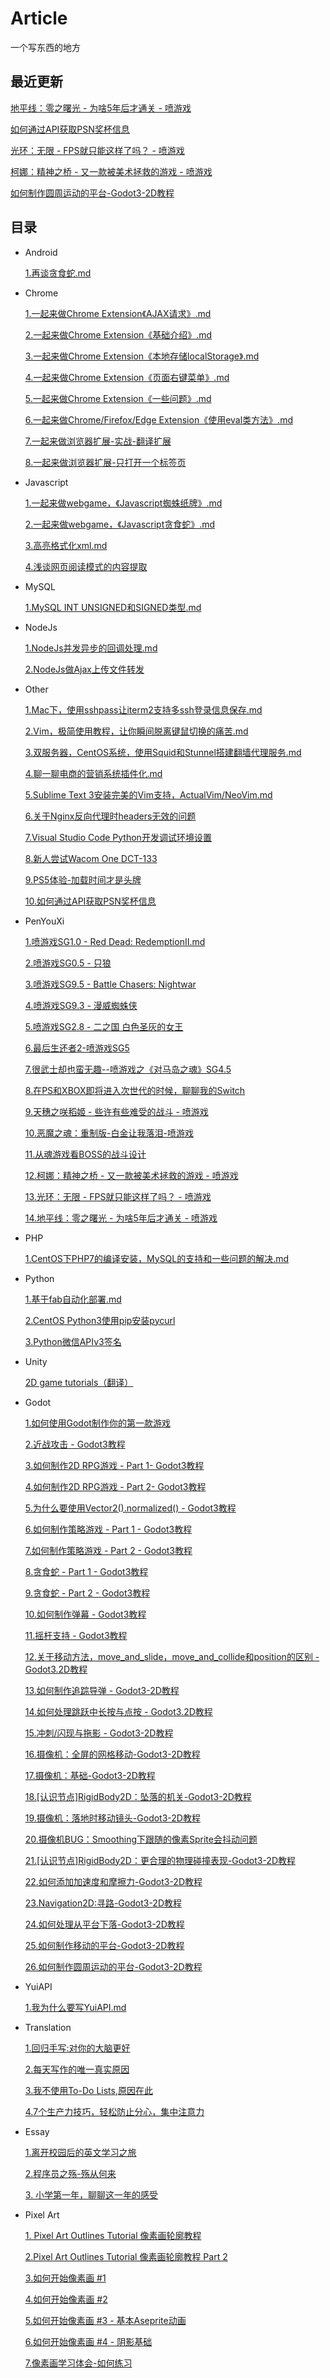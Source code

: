 # Article
一个写东西的地方

## 最近更新

[地平线：零之曙光 - 为啥5年后才通关 - 喷游戏](https://github.com/yuiitsu/Article/blob/master/penyouxi/20220118.%E5%9C%B0%E5%B9%B3%E7%BA%BF%EF%BC%9A%E9%9B%B6%E4%B9%8B%E6%9B%99%E5%85%89%20-%20%E4%B8%BA%E5%95%A55%E5%B9%B4%E5%90%8E%E6%89%8D%E9%80%9A%E5%85%B3%20-%20%E5%96%B7%E6%B8%B8%E6%88%8F.md)

[如何通过API获取PSN奖杯信息](https://github.com/yuiitsu/Article/blob/master/Other/2022011101.%E5%A6%82%E4%BD%95%E9%80%9A%E8%BF%87API%E8%8E%B7%E5%8F%96PSN%E5%A5%96%E6%9D%AF%E4%BF%A1%E6%81%AF.md)

[光环：无限 - FPS就只能这样了吗？ - 喷游戏](https://github.com/yuiitsu/Article/blob/master/penyouxi/2021121701.%E5%85%89%E7%8E%AF%EF%BC%9A%E6%97%A0%E9%99%90%20-%20FPS%E5%B0%B1%E5%8F%AA%E8%83%BD%E8%BF%99%E6%A0%B7%E4%BA%86%E5%90%97%EF%BC%9F%20-%20%E5%96%B7%E6%B8%B8%E6%88%8F.md)

[柯娜：精神之桥 - 又一款被美术拯救的游戏 - 喷游戏](https://github.com/yuiitsu/Article/blob/master/penyouxi/2021101601.%E6%9F%AF%E5%A8%9C%EF%BC%9A%E7%B2%BE%E7%A5%9E%E4%B9%8B%E6%A1%A5%20-%20%E5%8F%88%E4%B8%80%E6%AC%BE%E8%A2%AB%E7%BE%8E%E6%9C%AF%E6%8B%AF%E6%95%91%E7%9A%84%E6%B8%B8%E6%88%8F%20-%20%E5%96%B7%E6%B8%B8%E6%88%8F.md)

[如何制作圆周运动的平台-Godot3-2D教程](https://github.com/yuiitsu/Article/blob/master/Godot/2021090201.%E5%A6%82%E4%BD%95%E5%88%B6%E4%BD%9C%E5%9C%86%E5%91%A8%E8%BF%90%E5%8A%A8%E7%9A%84%E5%B9%B3%E5%8F%B0-Godot3-2D%E6%95%99%E7%A8%8B.md)

## 目录

* Android

    [1.再谈贪食蛇.md](https://github.com/yuiitsu/Blog/blob/master/Android/%E5%86%8D%E8%B0%88%E8%B4%AA%E9%A3%9F%E8%9B%87.md)

* Chrome

    [1.一起来做Chrome Extension《AJAX请求》.md](https://github.com/yuiitsu/Article/blob/master/Chrome/02.%E4%B8%80%E8%B5%B7%E6%9D%A5%E5%81%9Achrome%20Extension%E3%80%8AAJAX%E8%AF%B7%E6%B1%82%E3%80%8B.md)

    [2.一起来做Chrome Extension《基础介绍》.md](https://github.com/yuiitsu/Article/blob/master/Chrome/01.%E4%B8%80%E8%B5%B7%E6%9D%A5%E5%81%9Achrome%20Extension%E3%80%8A%E5%9F%BA%E7%A1%80%E4%BB%8B%E7%BB%8D%E3%80%8B.md)

    [3.一起来做Chrome Extension《本地存储localStorage》.md](https://github.com/yuiitsu/Article/blob/master/Chrome/03.%E4%B8%80%E8%B5%B7%E6%9D%A5%E5%81%9Achrome%20Extension%E3%80%8A%E6%9C%AC%E5%9C%B0%E5%AD%98%E5%82%A8localStorage%E3%80%8B.md)

    [4.一起来做Chrome Extension《页面右键菜单》.md](https://github.com/yuiitsu/Article/blob/master/Chrome/04.%E4%B8%80%E8%B5%B7%E6%9D%A5%E5%81%9Achrome%20Extension%E3%80%8A%E9%A1%B5%E9%9D%A2%E5%8F%B3%E9%94%AE%E8%8F%9C%E5%8D%95%E3%80%8B.md)

    [5.一起来做Chrome Extension《一些问题》.md](https://github.com/yuiitsu/Article/blob/master/Chrome/06.%E4%B8%80%E8%B5%B7%E6%9D%A5%E5%81%9Achrome%20Extension%E3%80%8A%E4%B8%80%E4%BA%9B%E9%97%AE%E9%A2%98%E3%80%8B.md)

    [6.一起来做Chrome/Firefox/Edge Extension《使用eval类方法》.md](https://github.com/yuiitsu/Article/blob/master/Chrome/08.%E4%B8%80%E8%B5%B7%E6%9D%A5%E5%81%9AChrome-Firefox-Extension%E3%80%8A%E4%BD%BF%E7%94%A8eval%E7%B1%BB%E6%96%B9%E6%B3%95%E3%80%8B.md)

    [7.一起来做浏览器扩展-实战-翻译扩展](https://github.com/yuiitsu/Article/blob/master/Chrome/09.一起来做浏览器扩展-实战-翻译扩展.md)

    [8.一起来做浏览器扩展-只打开一个标签页](https://github.com/yuiitsu/Article/blob/master/Chrome/10.%E4%B8%80%E8%B5%B7%E6%9D%A5%E5%81%9A%E6%B5%8F%E8%A7%88%E5%99%A8%E6%89%A9%E5%B1%95-%E5%8F%AA%E6%89%93%E5%BC%80%E4%B8%80%E4%B8%AA%E6%A0%87%E7%AD%BE%E9%A1%B5.md)

* Javascript

    [1.一起来做webgame，《Javascript蜘蛛纸牌》.md](https://github.com/yuiitsu/Blog/blob/master/Javascript/%E4%B8%80%E8%B5%B7%E6%9D%A5%E5%81%9Awebgame%EF%BC%8C%E3%80%8AJavascript%E8%9C%98%E8%9B%9B%E7%BA%B8%E7%89%8C%E3%80%8B.md)

    [2.一起来做webgame，《Javascript贪食蛇》.md](https://github.com/yuiitsu/Blog/blob/master/Javascript/%E4%B8%80%E8%B5%B7%E6%9D%A5%E5%81%9Awebgame%EF%BC%8C%E3%80%8AJavascript%E8%B4%AA%E9%A3%9F%E8%9B%87%E3%80%8B.md)

    [3.高亮格式化xml.md](https://github.com/yuiitsu/Article/blob/master/Javascript/%E9%AB%98%E4%BA%AE%E6%A0%BC%E5%BC%8F%E5%8C%96xml.md)

    [4.浅谈网页阅读模式的内容提取](https://github.com/yuiitsu/Article/blob/master/Javascript/2019031901.浅谈网页阅读模式的内容提取.md)

* MySQL

    [1.MySQL INT UNSIGNED和SIGNED类型.md](https://github.com/yuiitsu/Article/blob/master/MySQL/MySQL%20INT%20UNSIGNED%E5%92%8CSIGNED%E7%B1%BB%E5%9E%8B.md)

* NodeJs

    [1.NodeJs并发异步的回调处理.md](https://github.com/yuiitsu/Blog/blob/master/NodeJs/NodeJs%E5%B9%B6%E5%8F%91%E5%BC%82%E6%AD%A5%E7%9A%84%E5%9B%9E%E8%B0%83%E5%A4%84%E7%90%86.md)

    [2.NodeJs做Ajax上传文件转发](https://github.com/yuiitsu/Article/blob/master/NodeJs/NodeJs做Ajax上传文件转发.md)

* Other

    [1.Mac下，使用sshpass让iterm2支持多ssh登录信息保存.md](https://github.com/yuiitsu/Blog/blob/master/Other/Mac%E4%B8%8B%EF%BC%8C%E4%BD%BF%E7%94%A8sshpass%E8%AE%A9iterm2%E6%94%AF%E6%8C%81%E5%A4%9Assh%E7%99%BB%E5%BD%95%E4%BF%A1%E6%81%AF%E4%BF%9D%E5%AD%98.md)

    [2.Vim，极简使用教程，让你瞬间脱离键鼠切换的痛苦.md](https://github.com/yuiitsu/Blog/blob/master/Other/Vim%EF%BC%8C%E6%9E%81%E7%AE%80%E4%BD%BF%E7%94%A8%E6%95%99%E7%A8%8B%EF%BC%8C%E8%AE%A9%E4%BD%A0%E7%9E%AC%E9%97%B4%E8%84%B1%E7%A6%BB%E9%94%AE%E9%BC%A0%E5%88%87%E6%8D%A2%E7%9A%84%E7%97%9B%E8%8B%A6.md)

    [3.双服务器，CentOS系统，使用Squid和Stunnel搭建翻墙代理服务.md](https://github.com/yuiitsu/Blog/blob/master/Other/%E5%8F%8C%E6%9C%8D%E5%8A%A1%E5%99%A8%EF%BC%8CCentOS%E7%B3%BB%E7%BB%9F%EF%BC%8C%E4%BD%BF%E7%94%A8Squid%E5%92%8CStunnel%E6%90%AD%E5%BB%BA%E7%BF%BB%E5%A2%99%E4%BB%A3%E7%90%86%E6%9C%8D%E5%8A%A1.md)

    [4.聊一聊电商的营销系统插件化.md](https://github.com/yuiitsu/Blog/blob/master/Other/%E8%81%8A%E4%B8%80%E8%81%8A%E7%94%B5%E5%95%86%E7%9A%84%E8%90%A5%E9%94%80%E7%B3%BB%E7%BB%9F%E6%8F%92%E4%BB%B6%E5%8C%96.md)

    [5.Sublime Text 3安装完美的Vim支持，ActualVim/NeoVim.md](https://github.com/yuiitsu/Article/blob/master/Other/SublimeText3%E5%AE%89%E8%A3%85%E5%AE%8C%E7%BE%8E%E7%9A%84Vim%E6%94%AF%E6%8C%81ActualVim%2CNeoVim.md)

    [6.关于Nginx反向代理时headers无效的问题](https://github.com/yuiitsu/Article/blob/master/Other/关于Nginx反向代理时headers无效的问题.md)

    [7.Visual Studio Code Python开发调试环境设置](https://github.com/yuiitsu/Article/blob/master/Other/2020021701.Visual-Studio-Code-Python%E5%BC%80%E5%8F%91%E8%B0%83%E8%AF%95%E7%8E%AF%E5%A2%83%E8%AE%BE%E7%BD%AE.md)

    [8.新人尝试Wacom One DCT-133](https://github.com/yuiitsu/Article/blob/master/Other/2020112402.%E6%96%B0%E4%BA%BA%E5%B0%9D%E8%AF%95WacomOneDCT-133.md)

    [9.PS5体验-加载时间才是头牌](https://github.com/yuiitsu/Article/blob/master/Other/2021012001.PS5%E4%BD%93%E9%AA%8C-%E5%8A%A0%E8%BD%BD%E6%97%B6%E9%97%B4%E6%89%8D%E6%98%AF%E5%A4%B4%E7%89%8C.md)

    [10.如何通过API获取PSN奖杯信息](https://github.com/yuiitsu/Article/blob/master/Other/2022011101.%E5%A6%82%E4%BD%95%E9%80%9A%E8%BF%87API%E8%8E%B7%E5%8F%96PSN%E5%A5%96%E6%9D%AF%E4%BF%A1%E6%81%AF.md)

* PenYouXi

    [1.喷游戏SG1.0 - Red Dead: RedemptionⅡ.md](https://github.com/yuiitsu/Article/blob/master/penyouxi/%E5%96%B7%E6%B8%B8%E6%88%8F%E4%B9%8BRed%20Dead-Redemption%20II.md)

    [2.喷游戏SG0.5 - 只狼](https://github.com/yuiitsu/Article/blob/master/penyouxi/%E5%96%B7%E6%B8%B8%E6%88%8F%E4%B9%8B%E5%8F%AA%E7%8B%BC.md)

    [3.喷游戏SG9.5 - Battle Chasers: Nightwar](https://github.com/yuiitsu/Article/blob/master/penyouxi/%E5%96%B7%E6%B8%B8%E6%88%8F%E4%B9%8BBattle%20Chasers:%20Nightwar.md)

    [4.喷游戏SG9.3 - 漫威蜘蛛侠](https://github.com/yuiitsu/Article/blob/master/penyouxi/喷游戏SG9.3_漫威蜘蛛侠.md)

    [5.喷游戏SG2.8 - 二之国 白色圣灰的女王](https://github.com/yuiitsu/Article/blob/master/penyouxi/%E5%96%B7%E6%B8%B8%E6%88%8FSG2.8_%E4%BA%8C%E4%B9%8B%E5%9B%BD_%E7%99%BD%E8%89%B2%E5%9C%A3%E7%81%B0%E7%9A%84%E5%A5%B3%E7%8E%8B.md)

    [6.最后生还者2-喷游戏SG5](https://github.com/yuiitsu/Article/blob/master/penyouxi/最后生还者2-喷游戏SG5.md)

    [7.很武士却也蛮无趣--喷游戏之《对马岛之魂》SG4.5](https://github.com/yuiitsu/Article/blob/master/penyouxi/很武士却也蛮无趣--喷游戏之《对马岛之魂》SG4.5.md)

    [8.在PS和XBOX即将进入次世代的时候，聊聊我的Switch](https://github.com/yuiitsu/Article/blob/master/penyouxi/%E5%9C%A8PS%E5%92%8CXBOX%E5%8D%B3%E5%B0%86%E8%BF%9B%E5%85%A5%E6%AC%A1%E4%B8%96%E4%BB%A3%E7%9A%84%E6%97%B6%E5%80%99%EF%BC%8C%E8%81%8A%E8%81%8A%E6%88%91%E7%9A%84Switch.md)

    [9.天穗之咲稻姬 - 些许有些难受的战斗 - 喷游戏](https://github.com/yuiitsu/Article/blob/master/penyouxi/%E5%A4%A9%E7%A9%97%E4%B9%8B%E5%92%B2%E7%A8%BB%E5%A7%AC_%E4%BA%9B%E8%AE%B8%E6%9C%89%E4%BA%9B%E9%9A%BE%E5%8F%97%E7%9A%84%E6%88%98%E6%96%97_%E5%96%B7%E6%B8%B8%E6%88%8F.md)
    
    [10.恶魔之魂：重制版-白金让我落泪-喷游戏](https://github.com/yuiitsu/Article/blob/master/penyouxi/2021012701.%E6%81%B6%E9%AD%94%E4%B9%8B%E9%AD%82%EF%BC%9A%E9%87%8D%E5%88%B6%E7%89%88-%E7%99%BD%E9%87%91%E8%AE%A9%E6%88%91%E8%90%BD%E6%B3%AA-%E5%96%B7%E6%B8%B8%E6%88%8F.md)

    [11.从魂游戏看BOSS的战斗设计](https://github.com/yuiitsu/Article/blob/master/penyouxi/2021020401.%E4%BB%8E%E9%AD%82%E6%B8%B8%E6%88%8F%E7%9C%8BBOSS%E7%9A%84%E6%88%98%E6%96%97%E8%AE%BE%E8%AE%A1.md)

    [12.柯娜：精神之桥 - 又一款被美术拯救的游戏 - 喷游戏](https://github.com/yuiitsu/Article/blob/master/penyouxi/2021101601.%E6%9F%AF%E5%A8%9C%EF%BC%9A%E7%B2%BE%E7%A5%9E%E4%B9%8B%E6%A1%A5%20-%20%E5%8F%88%E4%B8%80%E6%AC%BE%E8%A2%AB%E7%BE%8E%E6%9C%AF%E6%8B%AF%E6%95%91%E7%9A%84%E6%B8%B8%E6%88%8F%20-%20%E5%96%B7%E6%B8%B8%E6%88%8F.md)

    [13.光环：无限 - FPS就只能这样了吗？ - 喷游戏](https://github.com/yuiitsu/Article/blob/master/penyouxi/2021121701.%E5%85%89%E7%8E%AF%EF%BC%9A%E6%97%A0%E9%99%90%20-%20FPS%E5%B0%B1%E5%8F%AA%E8%83%BD%E8%BF%99%E6%A0%B7%E4%BA%86%E5%90%97%EF%BC%9F%20-%20%E5%96%B7%E6%B8%B8%E6%88%8F.md)

    [14.地平线：零之曙光 - 为啥5年后才通关 - 喷游戏](https://github.com/yuiitsu/Article/blob/master/penyouxi/20220118.%E5%9C%B0%E5%B9%B3%E7%BA%BF%EF%BC%9A%E9%9B%B6%E4%B9%8B%E6%9B%99%E5%85%89%20-%20%E4%B8%BA%E5%95%A55%E5%B9%B4%E5%90%8E%E6%89%8D%E9%80%9A%E5%85%B3%20-%20%E5%96%B7%E6%B8%B8%E6%88%8F.md)

* PHP

    [1.CentOS下PHP7的编译安装，MySQL的支持和一些问题的解决.md](https://github.com/yuiitsu/Blog/blob/master/Php/CentOS%E4%B8%8BPHP7%E7%9A%84%E7%BC%96%E8%AF%91%E5%AE%89%E8%A3%85%EF%BC%8CMySQL%E7%9A%84%E6%94%AF%E6%8C%81%E5%92%8C%E4%B8%80%E4%BA%9B%E9%97%AE%E9%A2%98%E7%9A%84%E8%A7%A3%E5%86%B3.md)

* Python

    [1.基于fab自动化部署.md](https://github.com/yuiitsu/Blog/blob/master/Python/%E5%9F%BA%E4%BA%8Efab%E8%87%AA%E5%8A%A8%E5%8C%96%E9%83%A8%E7%BD%B2.md)

    [2.CentOS Python3使用pip安装pycurl](https://github.com/yuiitsu/Article/blob/master/Python/CentOS-Python3安装pycurl.md)

    [3.Python微信APIv3签名](https://github.com/yuiitsu/Article/blob/master/Python/Python微信APIv3签名.md)

* Unity

    [2D game tutorials（翻译）](https://github.com/yuiitsu/Article/tree/master/Unity-Tutorials/2d-game-unity)

* Godot

    [1.如何使用Godot制作你的第一款游戏](https://github.com/yuiitsu/Article/blob/master/Godot/2020081902.HowToMakeYourFirstGameWithGodot.md)

    [2.近战攻击 - Godot3教程](https://github.com/yuiitsu/Article/blob/master/Godot/2020082001.MeleeAttackGodotTutorial.md)

    [3.如何制作2D RPG游戏 - Part 1- Godot3教程](https://github.com/yuiitsu/Article/blob/master/Godot/2020082601.BuildA2DRPGInGodotPart1.md)

    [4.如何制作2D RPG游戏 - Part 2- Godot3教程](https://github.com/yuiitsu/Article/blob/master/Godot/2020082702.BuildA2DRPGInGodotPart2.md)

    [5.为什么要使用Vector2().normalized() - Godot3教程](https://github.com/yuiitsu/Article/blob/master/Godot/2020082701.WhyUseVector2.normalizedGodot3Tutorial.md)

    [6.如何制作策略游戏 - Part 1 - Godot3教程](https://github.com/yuiitsu/Article/blob/master/Godot/2020082801.HowToMakeaStrategyGameinGodotPart1.md)

    [7.如何制作策略游戏 - Part 2 - Godot3教程](https://github.com/yuiitsu/Article/blob/master/Godot/2020090101.HowToMakeaStrategyGameinGodotPart2.md)

    [8.贪食蛇 - Part 1 - Godot3教程](https://github.com/yuiitsu/Article/blob/master/Godot/2020083001.SnakeGodot3Tutorial.md)

    [9.贪食蛇 - Part 2 - Godot3教程](https://github.com/yuiitsu/Article/blob/master/Godot/2020083101.SnakePart2Godot3Tutorial.md)

    [10.如何制作弹幕 - Godot3教程](https://github.com/yuiitsu/Article/blob/master/Godot/2020110201.%E5%A6%82%E4%BD%95%E5%88%B6%E4%BD%9C%E5%BC%B9%E5%B9%95-Godot3%E6%95%99%E7%A8%8B.md)

    [11.摇杆支持 - Godot3教程](https://github.com/yuiitsu/Article/blob/master/Godot/2020110401.%E6%91%87%E6%9D%86%E6%94%AF%E6%8C%81-Godot3-2D%E6%95%99%E7%A8%8B.md)

    [12.关于移动方法，move_and_slide，move_and_collide和position的区别 - Godot3.2D教程](https://github.com/yuiitsu/Article/blob/master/Godot/2020110501.move_and_slide%2Cmove_and_collide%E5%92%8Cposition-Godot3-2D%E6%95%99%E7%A8%8B.md)

    [13.如何制作追踪导弹 - Godot3-2D教程](https://github.com/yuiitsu/Article/blob/master/Godot/2020110502.%E5%A6%82%E4%BD%95%E5%88%B6%E4%BD%9C%E8%BF%BD%E8%B8%AA%E5%AF%BC%E5%BC%B9-Godot3-2D%E6%95%99%E7%A8%8B.md)

    [14.如何处理跳跃中长按与点按 - Godot3.2D教程](https://github.com/yuiitsu/Article/blob/master/Godot/2020111101.%E5%A6%82%E4%BD%95%E5%A4%84%E7%90%86%E8%B7%B3%E8%B7%83%E4%B8%AD%E9%95%BF%E6%8C%89%E4%B8%8E%E7%82%B9%E6%8C%89-Godot3.2D%E6%95%99%E7%A8%8B.md)

    [15.冲刺/闪现与拖影 - Godot3-2D教程](https://github.com/yuiitsu/Article/blob/master/Godot/2020112401.%E5%86%B2%E5%88%BA%E9%97%AA%E7%8E%B0%E4%B8%8E%E6%8B%96%E5%BD%B1-Godot3-2D%E6%95%99%E7%A8%8B.md)

    [16.摄像机：全屏的网格移动-Godot3-2D教程](https://github.com/yuiitsu/Article/blob/master/Godot/2020122201.%E6%91%84%E5%83%8F%E6%9C%BA%E6%95%99%E7%A8%8B%EF%BC%9A%E5%85%A8%E5%B1%8F%E7%9A%84%E7%BD%91%E6%A0%BC%E7%A7%BB%E5%8A%A8-Godot3-2D%E6%95%99%E7%A8%8B.md)

    [17.摄像机：基础-Godot3-2D教程](https://github.com/yuiitsu/Article/blob/master/Godot/2020122501.%E6%91%84%E5%83%8F%E6%9C%BA%EF%BC%9A%E5%9F%BA%E7%A1%80-Godot3-2D%E6%95%99%E7%A8%8B.md)

    [18.[认识节点]RigidBody2D：坠落的机关-Godot3-2D教程](https://github.com/yuiitsu/Article/blob/master/Godot/2020123001.%5B%E8%AE%A4%E8%AF%86%E8%8A%82%E7%82%B9%5DRigidBody2D%EF%BC%9A%E5%9D%A0%E8%90%BD%E7%9A%84%E6%9C%BA%E5%85%B3-Godot3-2D%E6%95%99%E7%A8%8B.md)

    [19.摄像机：落地时移动镜头-Godot3-2D教程](https://github.com/yuiitsu/Article/blob/master/Godot/2020123002.%E6%91%84%E5%83%8F%E6%9C%BA%EF%BC%9A%E8%90%BD%E5%9C%B0%E6%97%B6%E7%A7%BB%E5%8A%A8%E9%95%9C%E5%A4%B4-Godot3-2D%E6%95%99%E7%A8%8B.md)

    [20.摄像机BUG：Smoothing下跟随的像素Sprite会抖动问题](https://github.com/yuiitsu/Article/blob/master/Godot/2021010501.%E6%91%84%E5%83%8F%E6%9C%BABUG%EF%BC%9ASmoothing%E4%B8%8B%E8%B7%9F%E9%9A%8F%E7%9A%84%E5%83%8F%E7%B4%A0Sprite%E4%BC%9A%E6%8A%96%E5%8A%A8%E9%97%AE%E9%A2%98.md)

    [21.[认识节点]RigidBody2D：更合理的物理碰撞表现-Godot3-2D教程](https://github.com/yuiitsu/Article/blob/master/Godot/2021010502.%5B%E8%AE%A4%E8%AF%86%E8%8A%82%E7%82%B9%5DRigidBody2D%EF%BC%9A%E6%9B%B4%E5%90%88%E7%90%86%E7%9A%84%E7%89%A9%E7%90%86%E7%A2%B0%E6%92%9E%E8%A1%A8%E7%8E%B0-Godot3-2D%E6%95%99%E7%A8%8B.md)

    [22.如何添加加速度和摩擦力-Godot3-2D教程](https://github.com/yuiitsu/Article/blob/master/Godot/2021010601.%E5%A6%82%E4%BD%95%E6%B7%BB%E5%8A%A0%E5%8A%A0%E9%80%9F%E5%BA%A6%E5%92%8C%E6%91%A9%E6%93%A6%E5%8A%9B-Godot3-2D%E6%95%99%E7%A8%8B.md)

    [23.Navigation2D:寻路-Godot3-2D教程](https://github.com/yuiitsu/Article/blob/master/Godot/2021031101.Navigation2D:%E5%AF%BB%E8%B7%AF-Godot3-2D%E6%95%99%E7%A8%8B.md)

    [24.如何处理从平台下落-Godot3-2D教程](https://github.com/yuiitsu/Article/blob/master/Godot/2021032501.%E5%A6%82%E4%BD%95%E5%A4%84%E7%90%86%E4%BB%8E%E5%B9%B3%E5%8F%B0%E4%B8%8B%E8%90%BD-Godot3-2D%E6%95%99%E7%A8%8B.md)

    [25.如何制作移动的平台-Godot3-2D教程](https://github.com/yuiitsu/Article/blob/master/Godot/2021050501.%E5%A6%82%E4%BD%95%E5%88%B6%E4%BD%9C%E7%A7%BB%E5%8A%A8%E7%9A%84%E5%B9%B3%E5%8F%B0-Godot3-2D%E6%95%99%E7%A8%8B.md)

    [26.如何制作圆周运动的平台-Godot3-2D教程](https://github.com/yuiitsu/Article/blob/master/Godot/2021090201.%E5%A6%82%E4%BD%95%E5%88%B6%E4%BD%9C%E5%9C%86%E5%91%A8%E8%BF%90%E5%8A%A8%E7%9A%84%E5%B9%B3%E5%8F%B0-Godot3-2D%E6%95%99%E7%A8%8B.md)


* YuiAPI

    [1.我为什么要写YuiAPI.md](https://github.com/yuiitsu/Article/blob/master/YuiAPI/%E6%88%91%E4%B8%BA%E4%BB%80%E4%B9%88%E8%A6%81%E5%86%99YuiAPI.md)
    
* Translation

    [1.回归手写:对你的大脑更好](https://github.com/yuiitsu/Article/blob/master/Translation/19122201-%E5%9B%9E%E5%BD%92%E6%89%8B%E5%86%99-%E5%AF%B9%E4%BD%A0%E7%9A%84%E5%A4%A7%E8%84%91%E6%9B%B4%E5%A5%BD.md)
    
    [2.每天写作的唯一真实原因](https://github.com/yuiitsu/Article/blob/master/Translation/19122601-%E6%AF%8F%E5%A4%A9%E5%86%99%E6%97%A5%E8%AE%B0%E7%9A%84%E7%9C%9F%E7%9B%B8%E5%8F%AA%E6%9C%89%E4%B8%80%E4%B8%AA.md)
    
    [3.我不使用To-Do Lists,原因在此](https://github.com/yuiitsu/Article/blob/master/Translation/20011401-我不使用待办清单%3B原因在此.md)
    
    [4.7个生产力技巧，轻松防止分心，集中注意力](https://github.com/yuiitsu/Article/blob/master/Translation/20021301-7个生产力技巧，轻松防止分心，集中注意力.md)
    
* Essay

    [1.离开校园后的英文学习之旅](https://github.com/yuiitsu/Article/blob/master/Essay/%E7%A6%BB%E5%BC%80%E6%A0%A1%E5%9B%AD%E5%90%8E%E7%9A%84%E8%8B%B1%E6%96%87%E5%AD%A6%E4%B9%A0%E4%B9%8B%E6%97%85.md)
    
    [2.程序员之殇-殇从何来](https://github.com/yuiitsu/Article/blob/master/Essay/2020011201.程序员之殇_到底是什么.md)
    
    [3. 小学第一年，聊聊这一年的感受](https://github.com/yuiitsu/Article/blob/master/Essay/2020070501小学第一年%2C聊聊这一年的感受.md)
    
* Pixel Art

    [1. Pixel Art Outlines Tutorial 像素画轮廓教程](https://github.com/yuiitsu/Article/blob/master/PixelArt/2020071401.Pixel-Art-Outlines-Tuturial.md)

    [2.Pixel Art Outlines Tutorial 像素画轮廓教程 Part 2](https://github.com/yuiitsu/Article/blob/master/PixelArt/2020071402.Pixel-Art-Outlines-Tutorial-Part2.md)
    
    [3.如何开始像素画 #1](https://github.com/yuiitsu/Article/blob/master/PixelArt/2020072401.HowToStartMakingPixelArt01.md)
    
    [4.如何开始像素画 #2](https://github.com/yuiitsu/Article/blob/master/PixelArt/2020081801.HowToStartMakingPixelArt02.md)
    
    [5.如何开始像素画 #3 - 基本Aseprite动画](https://github.com/yuiitsu/Article/blob/master/PixelArt/2020102901.HowToStartMakingPixelArt%233.md)
    
    [6.如何开始像素画 #4 - 阴影基础](https://github.com/yuiitsu/Article/blob/master/PixelArt/2020103001HowToStartMakingPixelArt%234.md)
    
    [7.像素画学习体会-如何练习](https://github.com/yuiitsu/Article/blob/master/PixelArt/20201202.%E5%83%8F%E7%B4%A0%E7%94%BB%E5%AD%A6%E4%B9%A0%E4%BD%93%E4%BC%9A-%E5%A6%82%E4%BD%95%E7%BB%83%E4%B9%A0.md)


